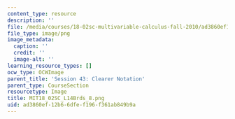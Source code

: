 ```yaml
---
content_type: resource
description: ''
file: /media/courses/18-02sc-multivariable-calculus-fall-2010/ad3860ef12b66dfef196f361ab849b9a_MIT18_02SC_L14Brds_8.png
file_type: image/png
image_metadata:
  caption: ''
  credit: ''
  image-alt: ''
learning_resource_types: []
ocw_type: OCWImage
parent_title: 'Session 43: Clearer Notation'
parent_type: CourseSection
resourcetype: Image
title: MIT18_02SC_L14Brds_8.png
uid: ad3860ef-12b6-6dfe-f196-f361ab849b9a
---
```

